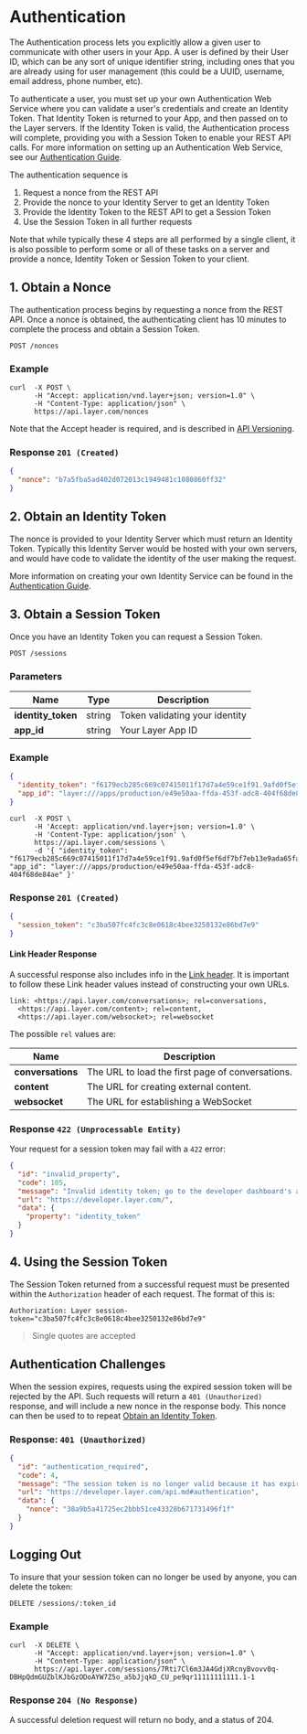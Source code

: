 # Authentication

The Authentication process lets you explicitly allow a given user to communicate with other users in your App. A user is defined by their User ID, which can be any sort of unique identifier string, including ones that you are already using for user management (this could be a UUID, username, email address, phone number, etc).

To authenticate a user, you must set up your own Authentication Web Service where you can validate a user's credentials and create an Identity Token. That Identity Token is returned to your App, and then passed on to the Layer servers. If the Identity Token is valid, the Authentication process will complete, providing you with a Session Token to enable your REST API calls.  For more information on setting up an Authentication Web Service, see our [Authentication Guide](https://developer.layer.com/docs/android/guides#authentication).

The authentication sequence is

1. Request a nonce from the REST API
2. Provide the nonce to your Identity Server to get an Identity Token
3. Provide the Identity Token to the REST API to get a Session Token
4. Use the Session Token in all further requests

Note that while typically these 4 steps are all performed by a single client, it is also possible to perform some or all of these tasks on a server and provide a nonce, Identity Token or Session Token to your client.

## 1. Obtain a Nonce

The authentication process begins by requesting a nonce from the REST API. Once a nonce is obtained, the authenticating client has 10 minutes to complete the process and obtain a Session Token.

```request
POST /nonces
```

### Example

```console
curl  -X POST \
      -H "Accept: application/vnd.layer+json; version=1.0" \
      -H "Content-Type: application/json" \
      https://api.layer.com/nonces
```

Note that the Accept header is required, and is described in [API Versioning](rest#api-versioning).

### Response `201 (Created)`

```json
{
  "nonce": "b7a5fba5ad402d072013c1949481c1080860ff32"
}
```

## 2. Obtain an Identity Token

The nonce is provided to your Identity Server which must return an Identity Token.  Typically this Identity Server would be hosted with your own servers, and would have code to validate the identity of the user making the request.

More information on creating your own Identity Service can be found in the [Authentication Guide](https://developer.layer.com/docs/android/guides#authentication).



## 3. Obtain a Session Token

Once you have an Identity Token you can request a Session Token.

```request
POST /sessions
```

### Parameters

| Name    | Type |  Description  |
|---------|------|---------------|
| **identity_token** | string | Token validating your identity |
| **app_id** | string | Your Layer App ID |

### Example

```json
{
  "identity_token": "f6179ecb285c669c07415011f17d7a4e59ce1f91.9afd0f5ef6df7bf7eb13e9ada65fa28cf765a51c.450b81833898cb159f3cfc5a9a839187e63683e0",
  "app_id": "layer:///apps/production/e49e50aa-ffda-453f-adc8-404f68de84ae"
}
```

```console
curl  -X POST \
      -H 'Accept: application/vnd.layer+json; version=1.0' \
      -H 'Content-Type: application/json' \
      https://api.layer.com/sessions \
      -d '{ "identity_token": "f6179ecb285c669c07415011f17d7a4e59ce1f91.9afd0f5ef6df7bf7eb13e9ada65fa28cf765a51c.450b81833898cb159f3cfc5a9a839187e63683e0", "app_id": "layer:///apps/production/e49e50aa-ffda-453f-adc8-404f68de84ae" }'
```

### Response `201 (Created)`

```json
{
  "session_token": "c3ba507fc4fc3c8e0618c4bee3250132e86bd7e9"
}
```

#### Link Header Response

A successful response also includes info in the [Link header](http://tools.ietf.org/html/rfc5988). It is important to follow these Link header values instead of constructing your own URLs.

```
link: <https://api.layer.com/conversations>; rel=conversations,
  <https://api.layer.com/content>; rel=content,
  <https://api.layer.com/websocket>; rel=websocket
```

The possible `rel` values are:

| Name    | Description                              |
|---------|------------------------------------------|
| **conversations**    | The URL to load the first page of conversations.     |
| **content**    | The URL for creating external content. |
| **websocket** | The URL for establishing a WebSocket |


### Response `422 (Unprocessable Entity)`

Your request for a session token may fail with a `422` error:

```json
{
  "id": "invalid_property",
  "code": 105,
  "message": "Invalid identity token; go to the developer dashboard's authentication tab and use the identity token validation form for more details.",
  "url": "https://developer.layer.com/",
  "data": {
    "property": "identity_token"
  }
}
```

## 4. Using the Session Token

The Session Token returned from a successful request must be presented within the `Authorization` header of each request.  The format of this is:

```text
Authorization: Layer session-token="c3ba507fc4fc3c8e0618c4bee3250132e86bd7e9"
 ```
> Single quotes are accepted

## Authentication Challenges

When the session expires, requests using the expired session token will be rejected by the API. Such requests will return a `401 (Unauthorized)` response,
and will include a new nonce in the response body. This nonce can then be used to to repeat [Obtain an Identity Token](#2-obtain-an-identity-token).


### Response: `401 (Unauthorized)`
```json
{
  "id": "authentication_required",
  "code": 4,
  "message": "The session token is no longer valid because it has expired.",
  "url": "https://developer.layer.com/api.md#authentication",
  "data": {
    "nonce": "38a9b5a41725ec2bbb51ce43328b671731496f1f"
  }
}
```

## Logging Out

To insure that your session token can no longer be used by anyone, you can delete the token:

```request
DELETE /sessions/:token_id
```

### Example

```console
curl  -X DELETE \
      -H "Accept: application/vnd.layer+json; version=1.0" \
      -H "Content-Type: application/json" \
      https://api.layer.com/sessions/7Rti7Cl6m3JA4GdjXRcnyBvovv0q-DBHpQdmGUZblKJbGzODoAYW7Z5o_a5bJjqkD_CU_pe9qr11111111111.1-1
```

### Response `204 (No Response)`

A successful deletion request will return no body, and a status of 204.
